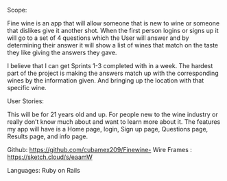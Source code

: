 Scope:

Fine wine is an app that will allow someone that is new to wine or someone that dislikes give it another shot. When the first person logins or signs up it will go to a set of 4 questions which the User will answer and by determining their answer it will show a list of wines that match on the taste they like giving the answers they gave.

I believe that I can get Sprints 1-3 completed with in a week. The hardest part of the project is making the answers match up with the corresponding wines by the information given. And bringing up the location with that specific wine.


User Stories:

This will be for 21 years old and up. For people new to the wine industry or really don’t know much about and want to learn more about it. The features my app will have is a Home page, login, Sign up page, Questions page, Results page, and info page.


Github: https://github.com/cubamex209/Finewine-
Wire Frames : https://sketch.cloud/s/eaamW

Languages: Ruby on Rails
